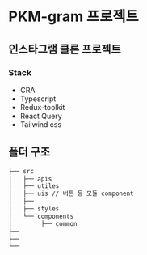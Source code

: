 # PKM-gram 프로젝트

## 인스타그램 클론 프로젝트

### Stack

- CRA
- Typescript
- Redux-toolkit
- React Query
- Tailwind css

## 폴더 구조

```bash
├── src
│   ├── apis
│   ├── utiles
│   ├── uis // 버튼 등 모듈 component
│   ├──
│   ├── styles
│   └── components
│        ├── common
├──
├──
└──
```
